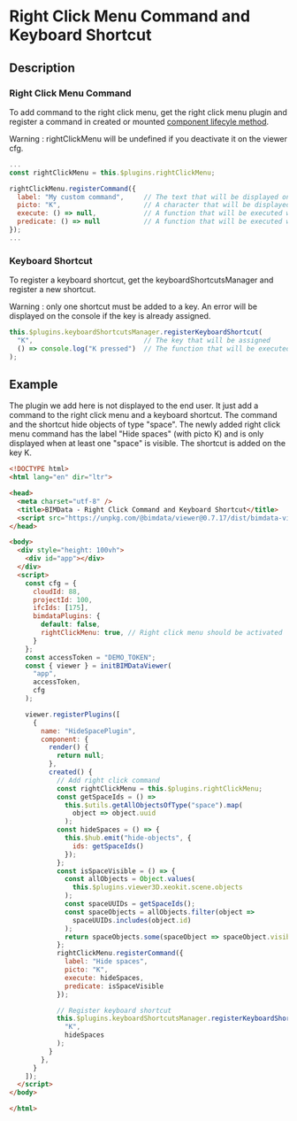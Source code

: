 # Right Click Menu Command and Keyboard Shortcut

## Description

### Right Click Menu Command

To add command to the right click menu, get the right click menu plugin and register a command in created or mounted [component lifecyle method](https://vuejs.org/v2/guide/instance.html#Instance-Lifecycle-Hooks).

Warning : rightClickMenu will be undefined if you deactivate it on the viewer cfg.

```javascript
...
const rightClickMenu = this.$plugins.rightClickMenu;

rightClickMenu.registerCommand({
  label: "My custom command",     // The text that will be displayed on the right click menu
  picto: "K",                     // A character that will be displayed after the text (usually to show corresponding keyboard shortcut)
  execute: () => null,            // A function that will be executed when the command is clicked on the right click menu
  predicate: () => null           // A function that will be executed when the right click menu opens. The command will be displayed if the function returns true.
});
...
```

### Keyboard Shortcut

To register a keyboard shortcut, get the keyboardShortcutsManager and register a new shortcut.

Warning : only one shortcut must be added to a key. An error will be displayed on the console if the key is already assigned.

```javascript
this.$plugins.keyboardShortcutsManager.registerKeyboardShortcut(
  "K",                            // The key that will be assigned
  () => console.log("K pressed")  // The function that will be executed when the assigned key is pressed
);
```

## Example

The plugin we add here is not displayed to the end user. It just add a command to the right click menu and a keyboard shortcut. The command and the shortcut hide objects of type "space". The newly added right click menu command has the label "Hide spaces" (with picto K) and is only displayed when at least one "space" is visible. The shortcut is added on the key K.

```html
<!DOCTYPE html>
<html lang="en" dir="ltr">

<head>
  <meta charset="utf-8" />
  <title>BIMData - Right Click Command and Keyboard Shortcut</title>
  <script src="https://unpkg.com/@bimdata/viewer@0.7.17/dist/bimdata-viewer.min.js" charset="utf-8"></script>
</head>

<body>
  <div style="height: 100vh">
    <div id="app"></div>
  </div>
  <script>
    const cfg = {
      cloudId: 88,
      projectId: 100,
      ifcIds: [175],
      bimdataPlugins: {
        default: false,
        rightClickMenu: true, // Right click menu should be activated
      }
    };
    const accessToken = "DEMO_TOKEN";
    const { viewer } = initBIMDataViewer(
      "app",
      accessToken,
      cfg
    );

    viewer.registerPlugins([
      {
        name: "HideSpacePlugin",
        component: {
          render() {
            return null;
          },
          created() {
            // Add right click command
            const rightClickMenu = this.$plugins.rightClickMenu;
            const getSpaceIds = () =>
              this.$utils.getAllObjectsOfType("space").map(
                object => object.uuid
              );
            const hideSpaces = () => {
              this.$hub.emit("hide-objects", {
                ids: getSpaceIds()
              });
            };
            const isSpaceVisible = () => {
              const allObjects = Object.values(
                this.$plugins.viewer3D.xeokit.scene.objects
              );
              const spaceUUIDs = getSpaceIds();
              const spaceObjects = allObjects.filter(object =>
                spaceUUIDs.includes(object.id)
              );
              return spaceObjects.some(spaceObject => spaceObject.visible);
            };
            rightClickMenu.registerCommand({
              label: "Hide spaces",
              picto: "K",
              execute: hideSpaces,
              predicate: isSpaceVisible
            });

            // Register keyboard shortcut
            this.$plugins.keyboardShortcutsManager.registerKeyboardShortcut(
              "K",
              hideSpaces
            );
          }
        },
      }
    ]);
  </script>
</body>

</html>
```
